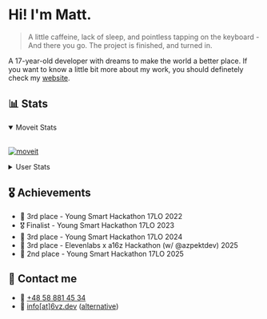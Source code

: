 # Hi! I'm Matt. 
> A little caffeine, lack of sleep, and pointless tapping on the keyboard - And there you go. The project is finished, and turned in.

A 17-year-old developer with dreams to make the world a better place.
If you want to know a little bit more about my work, you should definetely check my [website](https://6vz.dev).

## 📊 Stats
<details open>
<summary>Moveit Stats</summary>
<br>

[![moveit](https://github.azpekt.dev/moveit.svg)](https://gdzieautobus.pl)
</details>
<details>
<summary>User Stats</summary>
<br>

[![Anurag's GitHub stats](https://github-readme-stats.vercel.app/api?username=6vz)](https://github.com/anuraghazra/github-readme-stats)<br />
[![Top Langs](https://github-readme-stats.vercel.app/api/top-langs/?username=6vz&layout=donut)](https://github.com/anuraghazra/github-readme-stats)
</details>

## 🎖️  Achievements
- 🥉 3rd place - Young Smart Hackathon 17LO 2022
- 🎖️ Finalist - Young Smart Hackathon 17LO 2023
- 🥉 3rd place - Young Smart Hackathon 17LO 2024
- 🥉 3rd place - Elevenlabs x a16z Hackathon (w/ @azpektdev) 2025
- 🥈 2nd place - Young Smart Hackathon 17LO 2025

## 📇 Contact me
- 📲 <a href="tel:+48588814534">+48 58 881 45 34</a>
- 📧 [info[at]6vz.dev](mailto:info@6vz.dev) ([alternative](mailto:mbaranowski@seznam.cz))


